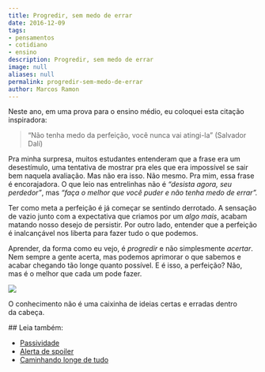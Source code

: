 ```yaml
---
title: Progredir, sem medo de errar
date: 2016-12-09
tags:
- pensamentos
- cotidiano
- ensino
description: Progredir, sem medo de errar
image: null
aliases: null
permalink: progredir-sem-medo-de-errar
author: Marcos Ramon
---
```

Neste ano, em uma prova para o ensino médio, eu coloquei esta citação inspiradora:

> “Não tenha medo da perfeição, você nunca vai atingi-la” (Salvador Dalí)

Pra minha surpresa, muitos estudantes entenderam que a frase era um desestímulo, uma tentativa de mostrar pra eles que era impossível se sair bem naquela avaliação. Mas não era isso. Não mesmo. Pra mim, essa frase é encorajadora. O que leio nas entrelinhas não é _“desista agora, seu perdedor”_, mas _“faça o melhor que você puder e não tenha medo de errar”._

Ter como meta a perfeição é já começar se sentindo derrotado. A sensação de vazio junto com a expectativa que criamos por um _algo mais_, acabam matando nosso desejo de persistir. Por outro lado, entender que a perfeição é inalcançável nos liberta para fazer tudo o que podemos.

Aprender, da forma como eu vejo, é _progredir_ e não simplesmente _acertar_. Nem sempre a gente acerta, mas podemos aprimorar o que sabemos e acabar chegando tão longe quanto possível. E é isso, a perfeição? Não, mas é o melhor que cada um pode fazer.

<img src="/assets/img/progredir,-sem-medo-de errar-medium.png">

O conhecimento não é uma caixinha de ideias certas e erradas dentro da cabeça.


<div class="leia-tambem" markdown="1">
## Leia também:

- <a href="/passividade">Passividade</a>
- <a href="/alerta-de-spoiler">Alerta de spoiler</a>
- <a href="/caminhando-longe-de-tudo">Caminhando longe de tudo</a>
</div>